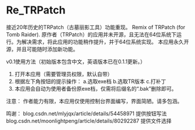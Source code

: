 # Re_TRPatch
接近20年历史的TRPatch（古墓丽影工具）功能重现。 Remix of TRPatch (for Tomb Raider).
原作者（TRPatch）的应用并未开源，且无法在64位系统下运行。为解决需求，将此应用的功能稍作提升，并于64位系统实现。
本应用永久开源，并且可能随时添加新功能。

v0.1使用方法（初始版本包含中文，英语版本已在0.1.1更新。）
1. 打开本应用（需要管理员权限，默认自带）
2. 根据左下角按钮的提示操作：
    a.选取exe档
    b.选取TR版本
    c.打补丁
3. 本应用会自动为使用者备份原exe档，仅需将后缀名的“.bak”删除即可。

注意：
作者能力有限，本应用仅使用控制台界面编写，界面简陋。请多包涵。

鸣谢：
blog.csdn.net/mlyjqx/article/details/54458971			提供按钮写法
blog.csdn.net/moonlightpeng/article/details/80292287	提供文件选择
